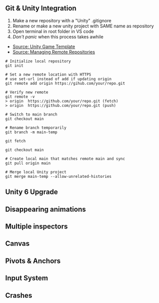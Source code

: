 ## Git & Unity Integration

1. Make a new repository with a "Unity" .gitignore 
2. Rename or make a new unity project with SAME name as repository
3. Open terminal in root folder in VS code
4. *Don't panic* when this process takes awhile

- [Source: Unity Game Template](https://github.com/colinwilliams91/unity-game-template)
- [Source: Managing Remote Repositories](https://docs.github.com/en/get-started/git-basics/managing-remote-repositories)
```
# Initialize local repository
git init

# Set a new remote location with HTTPS
# use set-url instead of add if updating origin
git remote add origin https://gihub.com/your/repo.git

# Verify new remote
git remote -v
> origin  https://github.com/your/repo.git (fetch)
> origin  https://github.com/your/repo.git (push)

# Switch to main branch
git checkout main

# Rename branch temporarily
git branch -m main-temp

git fetch

git checkout main

# Create local main that matches remote main and sync
git pull origin main

# Merge local Unity project
git merge main-temp --allow-unrelated-histories
```

## Unity 6 Upgrade

## Disappearing animations

## Multiple inspectors

## Canvas

## Pivots & Anchors

## Input System

## Crashes